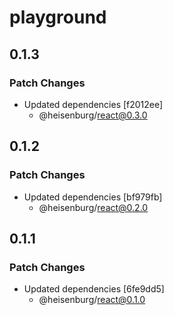 # playground

## 0.1.3

### Patch Changes

- Updated dependencies [f2012ee]
  - @heisenburg/react@0.3.0

## 0.1.2

### Patch Changes

- Updated dependencies [bf979fb]
  - @heisenburg/react@0.2.0

## 0.1.1

### Patch Changes

- Updated dependencies [6fe9dd5]
  - @heisenburg/react@0.1.0
